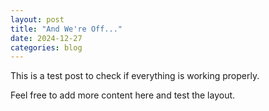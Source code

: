 ```yaml
---
layout: post
title: "And We're Off..."
date: 2024-12-27
categories: blog
---
```

This is a test post to check if everything is working properly. 

Feel free to add more content here and test the layout.
